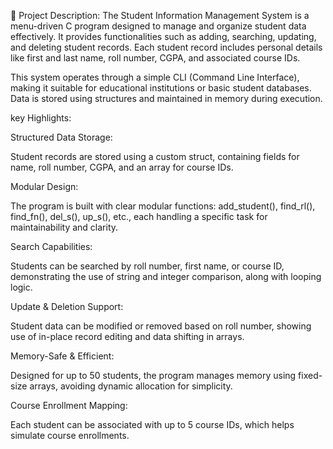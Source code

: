 📝 Project Description:
The Student Information Management System is a menu-driven C program designed to manage and organize student data effectively. It provides functionalities such as adding, searching, updating, and deleting student records. Each student record includes personal details like first and last name, roll number, CGPA, and associated course IDs.

This system operates through a simple CLI (Command Line Interface), making it suitable for educational institutions or basic student databases. Data is stored using structures and maintained in memory during execution.

key Highlights:

Structured Data Storage:

Student records are stored using a custom struct, containing fields for name, roll number, CGPA, and an array for course IDs.

Modular Design:

The program is built with clear modular functions: add_student(), find_rl(), find_fn(), del_s(), up_s(), etc., each handling a specific task for maintainability and clarity.

Search Capabilities:

Students can be searched by roll number, first name, or course ID, demonstrating the use of string and integer comparison, along with looping logic.

Update & Deletion Support:

Student data can be modified or removed based on roll number, showing use of in-place record editing and data shifting in arrays.

Memory-Safe & Efficient:

Designed for up to 50 students, the program manages memory using fixed-size arrays, avoiding dynamic allocation for simplicity.

Course Enrollment Mapping:

Each student can be associated with up to 5 course IDs, which helps simulate course enrollments.

